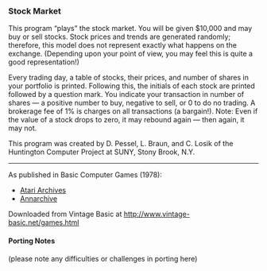 ### Stock Market

This program “plays” the stock market. You will be given $10,000 and may buy or sell stocks. Stock prices and trends are generated randomly; therefore, this model does not represent exactly what happens on the exchange. (Depending upon your point of view, you may feel this is quite a good representation!)

Every trading day, a table of stocks, their prices, and number of shares in your portfolio is printed. Following this, the initials of each stock are printed followed by a question mark. You indicate your transaction in number of shares — a positive number to buy, negative to sell, or 0 to do no trading. A brokerage fee of 1% is charges on all transactions (a bargain!). Note: Even if the value of a stock drops to zero, it may rebound again — then again, it may not.

This program was created by D. Pessel, L. Braun, and C. Losik of the Huntington Computer Project at SUNY, Stony Brook, N.Y.

---

As published in Basic Computer Games (1978):
- [Atari Archives](https://www.atariarchives.org/basicgames/showpage.php?page=154)
- [Annarchive](https://annarchive.com/files/Basic_Computer_Games_Microcomputer_Edition.pdf#page=166)

Downloaded from Vintage Basic at
http://www.vintage-basic.net/games.html

#### Porting Notes

(please note any difficulties or challenges in porting here)
